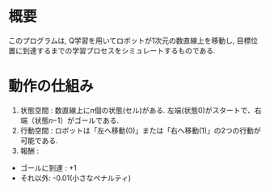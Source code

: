 # 概要
このプログラムは, Q学習を用いてロボットが1次元の数直線上を移動し, 目標位置に到達するまでの学習プロセスをシミュレートするものである.

# 動作の仕組み
1. 状態空間 : 数直線上にn個の状態(セル)がある. 左端(状態0)がスタートで、右端（状態𝑛−1）がゴールである.
2. 行動空間 : ロボットは「左へ移動(0)」または「右へ移動(1)」の2つの行動が可能である.
3. 報酬 :
  * ゴールに到達 : +1
  * それ以外: -0.01(小さなペナルティ)
